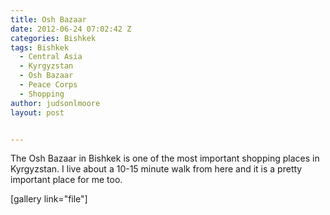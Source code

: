 ```yaml
---
title: Osh Bazaar
date: 2012-06-24 07:02:42 Z
categories: Bishkek
tags: Bishkek
  - Central Asia
  - Kyrgyzstan
  - Osh Bazaar
  - Peace Corps
  - Shopping
author: judsonlmoore
layout: post


---
```


The Osh Bazaar in Bishkek is one of the most important shopping places in Kyrgyzstan. I live about a 10-15 minute walk from here and it is a pretty important place for me too.

[gallery link="file"]
